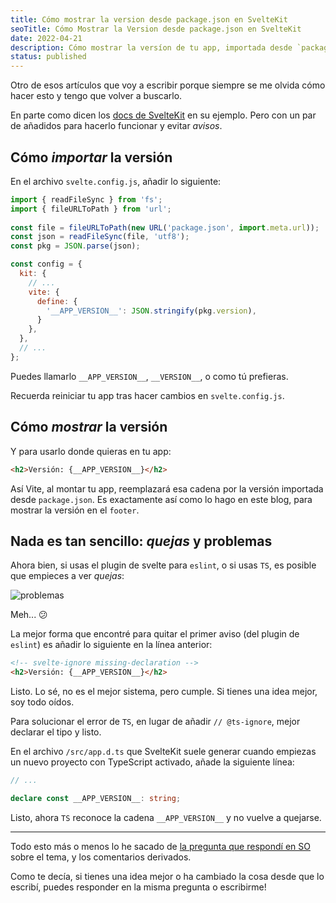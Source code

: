 ```yaml
---
title: Cómo mostrar la version desde package.json en SvelteKit
seoTitle: Cómo Mostrar la Version desde package.json en SvelteKit
date: 2022-04-21
description: Cómo mostrar la versíon de tu app, importada desde `package.json`, sin errores ni problemas de ningún tipo
status: published
---
```


Otro de esos artículos que voy a escribir porque siempre se me olvida cómo hacer esto y tengo que volver a buscarlo.

En parte como dicen los [docs de SvelteKit](https://kit.svelte.dev/faq#read-package-json) en su ejemplo. Pero con un par de añadidos para hacerlo funcionar y evitar *avisos*.

## Cómo *importar* la versión

En el archivo `svelte.config.js`, añadir lo siguiente:

```js
import { readFileSync } from 'fs';
import { fileURLToPath } from 'url';
 
const file = fileURLToPath(new URL('package.json', import.meta.url));
const json = readFileSync(file, 'utf8');
const pkg = JSON.parse(json);

const config = {
  kit: {
    // ...
    vite: {
      define: {
        '__APP_VERSION__': JSON.stringify(pkg.version),
      }
    },
  },
  // ...
};
```

Puedes llamarlo `__APP_VERSION__`, `__VERSION__`, o como tú prefieras.

Recuerda reiniciar tu app tras hacer cambios en `svelte.config.js`.

## Cómo *mostrar* la versión

Y para usarlo donde quieras en tu app:

```html
<h2>Versión: {__APP_VERSION__}</h2>
```

Así Vite, al montar tu app, reemplazará esa cadena por la versión importada desde `package.json`. Es exactamente así como lo hago en este blog, para mostrar la versión en el `footer`.

## Nada es tan sencillo: *quejas* y problemas

Ahora bien, si usas el plugin de svelte para `eslint`, o si usas `TS`, es posible que empieces a ver *quejas*:

![problemas](/problemas.png)

Meh... 😕

La mejor forma que encontré para quitar el primer aviso (del plugin de `eslint`) es añadir lo siguiente en la línea anterior:

```html
<!-- svelte-ignore missing-declaration -->
<h2>Versión: {__APP_VERSION__}</h2>
```

Listo. Lo sé, no es el mejor sistema, pero cumple. Si tienes una idea mejor, soy todo oídos.

Para solucionar el error de `TS`, en lugar de añadir `// @ts-ignore`, mejor declarar el tipo y listo.

En el archivo `/src/app.d.ts` que SvelteKit suele generar cuando empiezas un nuevo proyecto con TypeScript activado, añade la siguiente línea:

```ts
// ...

declare const __APP_VERSION__: string;

```

Listo, ahora `TS` reconoce la cadena `__APP_VERSION__` y no vuelve a quejarse.

---

Todo esto más o menos lo he sacado de [la pregunta que respondí en SO](https://stackoverflow.com/questions/70034450/how-do-i-add-a-version-number-to-a-sveltekit-vite-app/71423592#71423592) sobre el tema, y los comentarios derivados.

Como te decía, si tienes una idea mejor o ha cambiado la cosa desde que lo escribí, puedes responder en la misma pregunta o escribirme!
